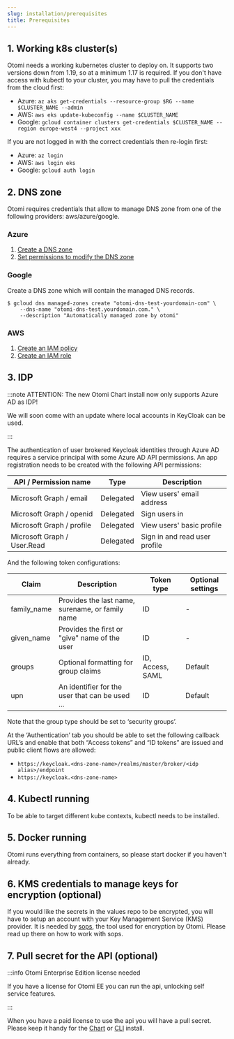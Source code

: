 ```yaml
---
slug: installation/prerequisites
title: Prerequisites
---
```


## 1. Working k8s cluster(s)

Otomi needs a working kubernetes cluster to deploy on. It supports two versions down from 1.19, so at a minimum 1.17 is required. If you don't have access with kubectl to your cluster, you may have to pull the credentials from the cloud first:

- Azure: `az aks get-credentials --resource-group $RG --name $CLUSTER_NAME --admin`
- AWS: `aws eks update-kubeconfig --name $CLUSTER_NAME`
- Google: `gcloud container clusters get-credentials $CLUSTER_NAME --region europe-west4 --project xxx`

If you are not logged in with the correct credentials then re-login first:

- Azure: `az login`
- AWS: `aws login eks`
- Google: `gcloud auth login`

## 2. DNS zone

Otomi requires credentials that allow to manage DNS zone from one of the following providers: aws/azure/google.

### Azure

1. [Create a DNS zone](https://github.com/kubernetes-sigs/external-dns/blob/master/docs/tutorials/azure.md#creating-an-azure-dns-zone)
2. [Set permissions to modify the DNS zone](https://github.com/kubernetes-sigs/external-dns/blob/master/docs/tutorials/azure.md#permissions-to-modify-dns-zone)

### Google

Create a DNS zone which will contain the managed DNS records.

```console
$ gcloud dns managed-zones create "otomi-dns-test-yourdomain-com" \
    --dns-name "otomi-dns-test.yourdomain.com." \
    --description "Automatically managed zone by otomi"
```

### AWS

1. [Create an IAM policy](https://github.com/kubernetes-sigs/external-dns/blob/master/docs/tutorials/aws.md#iam-policy)
2. [Create an IAM role](https://github.com/kubernetes-sigs/external-dns/blob/master/docs/tutorials/aws.md#create-iam-role)

## 3. IDP

:::note ATTENTION: The new Otomi Chart install now only supports Azure AD as IDP!

We will soon come with an update where local accounts in KeyCloak can be used.

:::

The authentication of user brokered Keycloak identities through Azure AD requires a service principal with some Azure AD API permissions. An app registration needs to be created with the following API permissions:

| API / Permission name       | Type      | Description                   |
| --------------------------- | --------- | ----------------------------- |
| Microsoft Graph / email     | Delegated | View users' email address     |
| Microsoft Graph / openid    | Delegated | Sign users in                 |
| Microsoft Graph / profile   | Delegated | View users' basic profile     |
| Microsoft Graph / User.Read | Delegated | Sign in and read user profile |

And the following token configurations:

| Claim       | Description                                      | Token type       | Optional settings |
| ----------- | ------------------------------------------------ | ---------------- | ----------------- |
| family_name | Provides the last name, surename, or family name | ID               | -                 |
| given_name  | Provides the first or "give" name of the user    | ID               | -                 |
| groups      | Optional formatting for group claims             | ID, Access, SAML | Default           |
| upn         | An identifier for the user that can be used ...  | ID               | Default           |

Note that the group type should be set to ‘security groups’.

At the ‘Authentication’ tab you should be able to set the following callback URL’s and enable that both “Access tokens” and “ID tokens” are issued and public client flows are allowed:

- `https://keycloak.<dns-zone-name>/realms/master/broker/<idp alias>/endpoint`
- `https://keycloak.<dns-zone-name>`

## 4. Kubectl running

To be able to target different kube contexts, kubectl needs to be installed.

## 5. Docker running

Otomi runs everything from containers, so please start docker if you haven't already.

## 6. KMS credentials to manage keys for encryption (optional)

If you would like the secrets in the values repo to be encrypted, you will have to setup an account with your Key Management Service (KMS) provider. It is needed by [sops](https://github.com/mozilla/sops), the tool used for encryption by Otomi. Please read up there on how to work with sops.

## 7. Pull secret for the API (optional)

:::info Otomi Enterprise Edition license needed

If you have a license for Otomi EE you can run the api, unlocking self service features.

:::

When you have a paid license to use the api you will have a pull secret. Please keep it handy for the [Chart](/docs/installation/chart) or [CLI](/docs/installation/cli) install.
